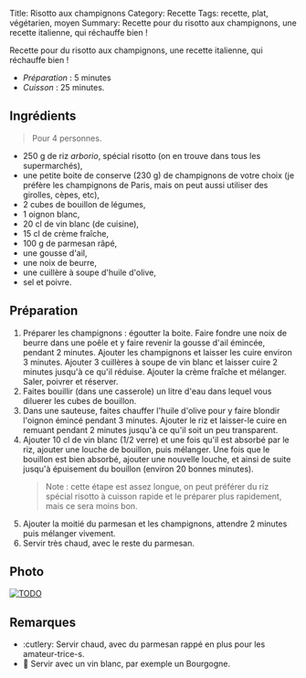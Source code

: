 Title: Risotto aux champignons
Category: Recette
Tags: recette, plat, végétarien, moyen
Summary: Recette pour du risotto aux champignons, une recette italienne, qui réchauffe bien !

Recette pour du risotto aux champignons, une recette italienne, qui réchauffe bien !

- *Préparation* : 5 minutes
- *Cuisson* : 25 minutes.

## Ingrédients
> Pour 4 personnes.

- 250 g de riz *arborio*, spécial risotto (on en trouve dans tous les supermarchés),
- une petite boite de conserve (230 g) de champignons de votre choix (je préfère les champignons de Paris, mais on peut aussi utiliser des girolles, cèpes, etc),
- 2 cubes de bouillon de légumes,
- 1 oignon blanc,
- 20 cl de vin blanc (de cuisine),
- 15 cl de crème fraîche,
- 100 g de parmesan râpé,
- une gousse d'ail,
- une noix de beurre,
- une cuillère à soupe d'huile d'olive,
- sel et poivre.

## Préparation
1. Préparer les champignons : égoutter la boite. Faire fondre une noix de beurre dans une poêle et y faire revenir la gousse d'ail émincée, pendant 2 minutes. Ajouter les champignons et laisser les cuire environ 3 minutes. Ajouter 3 cuillères à soupe de vin blanc et laisser cuire 2 minutes jusqu'à ce qu'il réduise. Ajouter la crème fraîche et mélanger. Saler, poivrer et réserver.
2. Faites bouillir (dans une casserole) un litre d'eau dans lequel vous diluerer les cubes de bouillon.
3. Dans une sauteuse, faites chauffer l'huile d'olive pour y faire blondir l'oignon émincé pendant 3 minutes. Ajouter le riz et laisser-le cuire en remuant pendant 2 minutes jusqu'à ce qu'il soit un peu transparent.
4. Ajouter 10 cl de vin blanc (1/2 verre) et une fois qu'il est absorbé par le riz, ajouter une louche de bouillon, puis mélanger. Une fois que le bouillon est bien absorbé, ajouter une nouvelle louche, et ainsi de suite jusqu'à épuisement du bouillon (environ 20 bonnes minutes).
    > Note : cette étape est assez longue, on peut préférer du riz spécial risotto à cuisson rapide et le préparer plus rapidement, mais ce sera moins bon.
5. Ajouter la moitié du parmesan et les champignons, attendre 2 minutes puis mélanger vivement.
6. Servir très chaud, avec le reste du parmesan.

## Photo
[![TODO]({static}images/blank.png)](#)

## Remarques
- :cutlery: Servir chaud, avec du parmesan rappé en plus pour les amateur-trice-s.
- :wine_glass: Servir avec un vin blanc, par exemple un Bourgogne.

